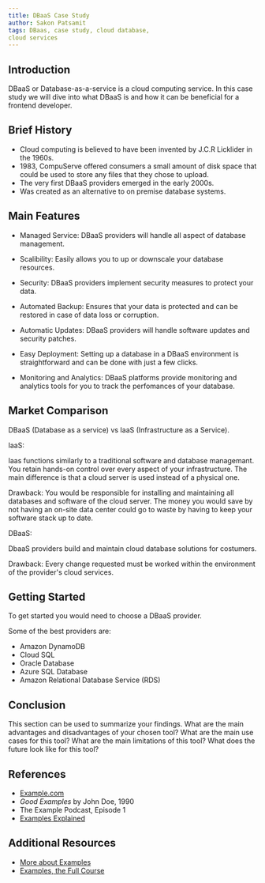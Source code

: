 ```yaml
---
title: DBaaS Case Study
author: Sakon Patsamit
tags: DBaas, case study, cloud database,
cloud services
---
```


## Introduction

DBaaS or Database-as-a-service is a cloud computing service. In this case study we will dive into what DBaaS is and how it can be beneficial for a frontend developer.

## Brief History

- Cloud computing is believed to have been invented by J.C.R Licklider in the 1960s.
- 1983, CompuServe offered consumers a small amount of disk space that could be used to store any files that they chose to upload.
- The very first DBaaS providers emerged in the early 2000s.
- Was created as an alternative to on premise database systems.

## Main Features

- Managed Service: DBaaS providers will handle all aspect of database management.

- Scalibility: Easily allows you to up or downscale your database resources.

- Security: DBaaS providers implement security measures to protect your data.

- Automated Backup: Ensures that your data is protected and can be restored in case of data loss or corruption.

- Automatic Updates: DBaaS providers will handle software updates and security patches.

- Easy Deployment: Setting up a database in a DBaaS environment is straightforward and can be done with just a few clicks.

- Monitoring and Analytics: DBaaS platforms provide monitoring and analytics tools for you to track the perfomances of your database.

## Market Comparison

DBaaS (Database as a service) vs IaaS (Infrastructure as a Service).

IaaS:

Iaas functions similarly to a traditional software and database managemant. You retain hands-on control over every aspect of your infrastructure. The main difference is that a cloud server is used instead of a physical one.

Drawback: You would be responsible for installing and maintaining all databases and software of the cloud server. The money you would save by not having an on-site data center could go to waste by having to keep your software stack up to date.

DBaaS:

DbaaS providers build and maintain cloud database solutions for costumers.

Drawback: Every change requested must be worked within the environment of the provider's cloud services.

## Getting Started

To get started you would need to choose a DBaaS provider.

Some of the best providers are:

- Amazon DynamoDB
- Cloud SQL
- Oracle Database
- Azure SQL Database
- Amazon Relational Database Service (RDS)

## Conclusion

This section can be used to summarize your findings. What are the main advantages and disadvantages of your chosen tool? What are the main use cases for this tool? What are the main limitations of this tool? What does the future look like for this tool?

## References

- [Example.com](https://example.com)
- _Good Examples_ by John Doe, 1990
- The Example Podcast, Episode 1
- [Examples Explained](https://youtu.be/dQw4w9WgXcQ)

## Additional Resources

- [More about Examples](https://example.com)
- [Examples, the Full Course](https://youtu.be/dQw4w9WgXcQ)
